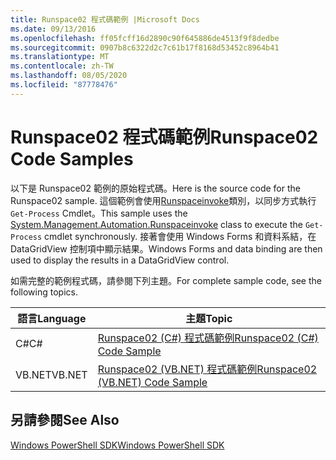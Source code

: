 ```yaml
---
title: Runspace02 程式碼範例 |Microsoft Docs
ms.date: 09/13/2016
ms.openlocfilehash: ff05fcff16d2890c90f645886de4513f9f8dedbe
ms.sourcegitcommit: 0907b8c6322d2c7c61b17f8168d53452c8964b41
ms.translationtype: MT
ms.contentlocale: zh-TW
ms.lasthandoff: 08/05/2020
ms.locfileid: "87778476"
---
```

# <a name="runspace02-code-samples"></a><span data-ttu-id="34e46-102">Runspace02 程式碼範例</span><span class="sxs-lookup"><span data-stu-id="34e46-102">Runspace02 Code Samples</span></span>

<span data-ttu-id="34e46-103">以下是 Runspace02 範例的原始程式碼。</span><span class="sxs-lookup"><span data-stu-id="34e46-103">Here is the source code for the Runspace02 sample.</span></span> <span data-ttu-id="34e46-104">這個範例會使用[Runspaceinvoke](/dotnet/api/System.Management.Automation.RunspaceInvoke)類別，以同步方式執行 `Get-Process` Cmdlet。</span><span class="sxs-lookup"><span data-stu-id="34e46-104">This sample uses the [System.Management.Automation.Runspaceinvoke](/dotnet/api/System.Management.Automation.RunspaceInvoke) class to execute the `Get-Process` cmdlet synchronously.</span></span> <span data-ttu-id="34e46-105">接著會使用 Windows Forms 和資料系結，在 DataGridView 控制項中顯示結果。</span><span class="sxs-lookup"><span data-stu-id="34e46-105">Windows Forms and data binding are then used to display the results in a DataGridView control.</span></span>

<span data-ttu-id="34e46-106">如需完整的範例程式碼，請參閱下列主題。</span><span class="sxs-lookup"><span data-stu-id="34e46-106">For complete sample code, see the following topics.</span></span>

|<span data-ttu-id="34e46-107">語言</span><span class="sxs-lookup"><span data-stu-id="34e46-107">Language</span></span>|<span data-ttu-id="34e46-108">主題</span><span class="sxs-lookup"><span data-stu-id="34e46-108">Topic</span></span>|
|--------------|-----------|
|<span data-ttu-id="34e46-109">C#</span><span class="sxs-lookup"><span data-stu-id="34e46-109">C#</span></span>|[<span data-ttu-id="34e46-110">Runspace02 (C#) 程式碼範例</span><span class="sxs-lookup"><span data-stu-id="34e46-110">Runspace02 (C#) Code Sample</span></span>](./runspace02-csharp-code-sample.md)|
|<span data-ttu-id="34e46-111">VB.NET</span><span class="sxs-lookup"><span data-stu-id="34e46-111">VB.NET</span></span>|[<span data-ttu-id="34e46-112">Runspace02 (VB.NET) 程式碼範例</span><span class="sxs-lookup"><span data-stu-id="34e46-112">Runspace02 (VB.NET) Code Sample</span></span>](./runspace02-vb-net-code-sample.md)|

## <a name="see-also"></a><span data-ttu-id="34e46-113">另請參閱</span><span class="sxs-lookup"><span data-stu-id="34e46-113">See Also</span></span>

[<span data-ttu-id="34e46-114">Windows PowerShell SDK</span><span class="sxs-lookup"><span data-stu-id="34e46-114">Windows PowerShell SDK</span></span>](../windows-powershell-reference.md)

